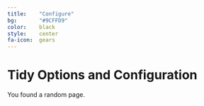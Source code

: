 ```yaml
---
title:    "Configure"
bg:       "#9CFFD9"
color:    black    
style:    center
fa-icon:  gears
---
```


# Tidy Options and Configuration

You found a random page.
